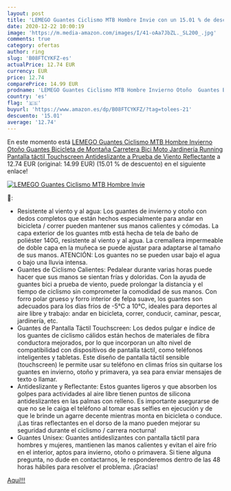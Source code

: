 ```yaml
---
layout: post
title: 'LEMEGO Guantes Ciclismo MTB Hombre Invie con un 15.01 % de descuento'
date: 2020-12-22 10:00:19
image: 'https://m.media-amazon.com/images/I/41-oAa7JbZL._SL200_.jpg'
comments: true
category: ofertas
author: ring
slug: 'B08FTCYKFZ-es'
actualPrice: 12.74 EUR
currency: EUR
price: 12.74
comparePrice: 14.99 EUR
prodname: 'LEMEGO Guantes Ciclismo MTB Hombre Invierno Otoño  Guantes Bicicleta de Montaña Carretera Bici Moto Jardinería Running Pantalla táctil Touchscreen Antideslizante a Prueba de Viento Reflectante'
country: 'es'
flag: '🇪🇸'
buyurl: 'https://www.amazon.es/dp/B08FTCYKFZ/?tag=tolees-21'
descuento: '15.01'
average: '12.74'
---
```


En este momento está [LEMEGO Guantes Ciclismo MTB Hombre Invierno Otoño  Guantes Bicicleta de Montaña Carretera Bici Moto Jardinería Running Pantalla táctil Touchscreen Antideslizante a Prueba de Viento Reflectante](https://www.amazon.es/dp/B08FTCYKFZ/?tag=tolees-21) a 12.74 EUR (original: 14.99 EUR) (15.01 %  de descuento) en el siguiente enlace!

[![LEMEGO Guantes Ciclismo MTB Hombre Invie](https://m.media-amazon.com/images/I/41-oAa7JbZL._SL200_.jpg)](https://www.amazon.es/dp/B08FTCYKFZ/?tag=tolees-21)

🔎:

- Resistente al viento y al agua: Los guantes de invierno y otoño con dedos completos que están hechos especialmente para andar en bicicleta / correr pueden mantener sus manos calientes y cómodas. La capa exterior de los guantes mtb está hecha de tela de baño de poliéster 140G, resistente al viento y al agua. La cremallera impermeable de doble capa en la muñeca se puede ajustar para adaptarse al tamaño de sus manos. ATENCIÓN: Los guantes no se pueden usar bajo el agua o bajo una lluvia intensa.
- Guantes de Ciclismo Calientes: Pedalear durante varias horas puede hacer que sus manos se sientan frías y doloridas. Con la ayuda de guantes bici a prueba de viento, puede prolongar la distancia y el tiempo de ciclismo sin comprometer la comodidad de sus manos. Con forro polar grueso y forro interior de felpa suave, los guantes son adecuados para los días fríos de -5°C a 10°C, ideales para deportes al aire libre y trabajo: andar en bicicleta, correr, conducir, caminar, pescar, jardinería, etc.
- Guantes de Pantalla Táctil Touchscreen: Los dedos pulgar e índice de los guantes de ciclismo cálidos están hechos de materiales de fibra conductora mejorados, por lo que incorporan un alto nivel de compatibilidad con dispositivos de pantalla táctil, como teléfonos inteligentes y tabletas. Este diseño de pantalla táctil sensible (touchscreen) le permite usar su teléfono en climas fríos sin quitarse los guantes en invierno, otoño y primavera, ya sea para enviar mensajes de texto o llamar.
- Antideslizante y Reflectante: Estos guantes ligeros y que absorben los golpes para actividades al aire libre tienen puntos de silicona antideslizantes en las palmas con relleno. Es importante asegurarse de que no se le caiga el teléfono al tomar esas selfies en ejecución y de que le brinde un agarre decente mientras monta en bicicleta o conduce. ¡Las tiras reflectantes en el dorso de la mano pueden mejorar su seguridad durante el ciclismo / carrera nocturna!
- Guantes Unisex: Guantes antideslizantes con pantalla táctil para hombres y mujeres, mantienen las manos calientes y evitan el aire frío en el interior, aptos para invierno, otoño o primavera. Si tiene alguna pregunta, no dude en contactarnos, le responderemos dentro de las 48 horas hábiles para resolver el problema. ¡Gracias!

[Aquí!!!](https://www.amazon.es/dp/B08FTCYKFZ/?tag=tolees-21)
